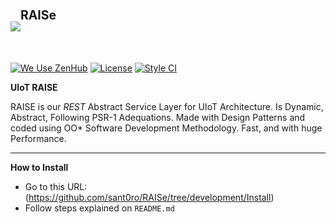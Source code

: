 <h1><img src="http://i.imgur.com/Ftmda0f.png"/><sup><sup>RAISe</sup></sup></h1>
<br>

[![We Use ZenHub](https://raw.githubusercontent.com/ZenHubIO/support/master/zenhub-badge.png)](https://zenhub.com) [![License](https://img.shields.io/badge/License-Apache%202.0-blue.svg)](https://opensource.org/licenses/Apache-2.0) [![Style CI](https://styleci.io/repos/91028140/shield?style=flat)](https://styleci.io/repos/91028140/)

<b>UIoT RAISE</b><br>

RAISE is our <i>REST</i>  Abstract Service Layer for UIoT Architecture. Is Dynamic, Abstract, Following PSR-1 Adequations. Made with Design Patterns and coded using OO* Software Development Methodology. Fast, and with huge Performance.

----------------------------------------------------

<b>How to Install</b><br>

+ Go to this URL: (https://github.com/sant0ro/RAISe/tree/development/Install)
+ Follow steps explained on `README.md`
